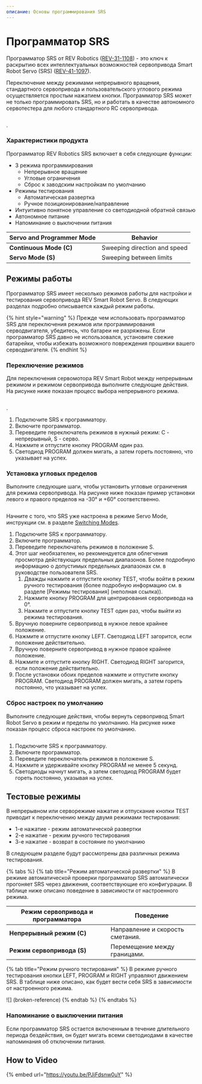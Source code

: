 ```yaml
---
описание: Основы программирования SRS
---
```


# Программатор SRS

Программатор SRS от REV Robotics ([REV-31-1108](https://www.revrobotics.com/rev-31-1108/)) - это ключ к раскрытию всех интеллектуальных возможностей сервопривода Smart Robot Servo (SRS) ([REV-41-1097](https://www.revrobotics.com/rev-41-1097/)).

Переключение между режимами непрерывного вращения, стандартного сервопривода и пользовательского углового режима осуществляется простым нажатием кнопки. Программатор SRS может не только программировать SRS, но и работать в качестве автономного сервотестера для любого стандартного RC сервопривода.

<figure><img src="https://2589213514-files.gitbook.io/~/files/v0/b/gitbook-legacy-files/o/assets%2F15mm%2F-M8WcLi6koTauMV2xJ63%2F-M8WdOZiJLaHBzbA2oeW%2F1.png?generation=1590776144189561&#x26;alt=media" alt=""><figcaption></figcaption></figure>.

### Характеристики продукта&#x20;

Программатор REV Robotics SRS включает в себя следующие функции:

* 3 режима программирования
  * Непрерывное вращение
  * Угловые ограничения
  * Сброс к заводским настройкам по умолчанию
* Режимы тестирования
  * Автоматическая развертка
  * Ручное позиционирование/направление
* Интуитивно понятное управление со светодиодной обратной связью
* Автономное питание
* Напоминание о выключении питания

| **Servo and Programmer Mode** | **Behavior**                 |
| ----------------------------- | ---------------------------- |
| **Continuous Mode (C)**       | Sweeping direction and speed |
| **Servo Mode (S)**            | Sweeping between limits      |

## Режимы работы&#x20;

Программатор SRS имеет несколько режимов работы для настройки и тестирования сервопривода REV Smart Robot Servo. В следующих разделах подробно описывается каждый режим работы.

{% hint style="warning" %}
Прежде чем использовать программатор SRS для переключения режимов или программирования серводвигателя, убедитесь, что батареи не разряжены. Если программатор SRS давно не использовался, установите свежие батарейки, чтобы избежать возможного повреждения прошивки вашего серводвигателя.&#x20;
{% endhint %}

### Переключение режимов

Для переключения сервомотора REV Smart Robot между непрерывным режимом и режимом сервопривода выполните следующие действия. На рисунке ниже показан процесс выбора непрерывного режима.

<figure><img src="https://2589213514-files.gitbook.io/~/files/v0/b/gitbook-legacy-files/o/assets%2F-M5yw0n8IneF5-9ybLjT%2F-M8WcLi6koTauMV2xJ63%2F-M8Wf8PNHBydvaPKp5Ax%2FScreenshot%20(25).png?alt=media&#x26;token=74baa009-be7d-4cde-9334-a68fd7beaa35" alt=""><figcaption></figcaption></figure>.

1. Подключите SRS к программатору.
2. Включите программатор.
3. Переведите переключатель режимов в нужный режим: C - непрерывный, S - серво.
4. Нажмите и отпустите кнопку PROGRAM один раз.
5. Светодиод PROGRAM должен мигать, а затем гореть постоянно, что указывает на успех.

### Установка угловых пределов&#x20;

Выполните следующие шаги, чтобы установить угловые ограничения для режима сервопривода. На рисунке ниже показан пример установки левого и правого пределов на -30° и +60° соответственно.

<figure><img src="https://2589213514-files.gitbook.io/~/files/v0/b/gitbook-legacy-files/o/assets%2F-M5yw0n8IneF5-9ybLjT%2F-MlCNxlQ-LJofBQhcpVW%2F-MlCO4tB8H8Yu0ojscjH%2FServo_Full_270_Range_And_Limits-01%20(1).png?alt=media&#x26;token=7a2475d6-978c-4c1e-bfa6-2ecbd2194372" alt=""><figcaption></figcaption></figure>

Начните с того, что SRS уже настроена в режиме Servo Mode, инструкции см. в разделе [Switching Modes](broken-reference).

1. Подключите SRS к программатору.
2. Включите программатор.
3. Переведите переключатель режимов в положение S.
4. Этот шаг необязателен, но рекомендуется для облегчения просмотра действующих предельных диапазонов. Более подробную информацию о допустимых предельных диапазонах см. в руководстве пользователя SRS.
   1. Дважды нажмите и отпустите кнопку TEST, чтобы войти в режим ручного тестирования (более подробную информацию см. в разделе [Режимы тестирования] (неполная ссылка)).
   2. Нажмите кнопку PROGRAM для центрирования сервопривода на 0°.
   3. Нажмите и отпустите кнопку TEST один раз, чтобы выйти из режима тестирования.
5. Вручную поверните сервопривод в нужное левое крайнее положение.
6. Нажмите и отпустите кнопку LEFT. Светодиод LEFT загорится, если положение действительно.
7. Вручную поверните сервопривод в нужное правое крайнее положение.
8. Нажмите и отпустите кнопку RIGHT. Светодиод RIGHT загорится, если положение действительно.
9. После установки обоих пределов нажмите и отпустите кнопку PROGRAM. Светодиод PROGRAM должен мигать, а затем гореть постоянно, что указывает на успех.

### Сброс настроек по умолчанию&#x20;

Выполните следующие действия, чтобы вернуть сервопривод Smart Robot Servo в режим и пределы по умолчанию. На рисунке ниже показан процесс сброса настроек по умолчанию.

<figure><img src="https://2589213514-files.gitbook.io/~/files/v0/b/gitbook-legacy-files/o/assets%2F-M5yw0n8IneF5-9ybLjT%2F-MlCNxlQ-LJofBQhcpVW%2F-MlCO9d65k3icfZQy7og%2FServo_270_Range_Full_Green-01.png?alt=media&#x26;token=864f82de-bf70-4fde-acef-28119fa689d8" alt=""><figcaption></figcaption></figure>

1. Подключите SRS к программатору.
2. Включите программатор.
3. Переведите переключатель режимов в положение S.
4. Нажмите и удерживайте кнопку PROGRAM не менее 5 секунд.
5. Светодиоды начнут мигать, а затем светодиод PROGRAM будет гореть постоянно, указывая на успех.

## Тестовые режимы&#x20;

В непрерывном или серворежиме нажатие и отпускание кнопки TEST приводит к переключению между двумя режимами тестирования:

* 1-е нажатие - режим автоматической развертки
* 2-е нажатие - режим ручного тестирования
* 3-е нажатие - возврат в состояние по умолчанию

В следующем разделе будут рассмотрены два различных режима тестирования.

{% tabs %}
{% tab title="Режим автоматической развертки" %}
В режиме автоматической проверки программатор SRS автоматически прогоняет SRS через движения, соответствующие его конфигурации. В таблице ниже описано поведение в зависимости от настроенного режима.

**Режим сервопривода и программатора** | **Поведение** |
| ----------------------------- | ---------------------------- |
| **Непрерывный режим (C)** | Направление и скорость сметания.
**Режим сервопривода (S)** | Перемещение между границами.


{% tab title="Режим ручного тестирования" %}
В режиме ручного тестирования кнопки LEFT, PROGRAM и RIGHT управляют движением SRS. В таблице ниже описано, как будет вести себя SRS в зависимости от настроенного режима.

![] (broken-reference)
{% endtab %}
{% endtabs %}

### Напоминание о выключении питания

Если программатор SRS остается включенным в течение длительного периода бездействия, он будет мигать всеми светодиодами в качестве напоминания об отключении питания.

## How to Video

{% embed url="https://youtu.be/PJjFdsnw0uY" %}

